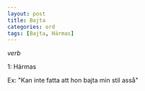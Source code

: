 ```yaml
---
layout: post
title: Bajta
categories: ord
tags: [Bajta, Härmas]
---
```


*verb*

1: Härmas

Ex: "Kan inte fatta att hon bajta min stil asså"
